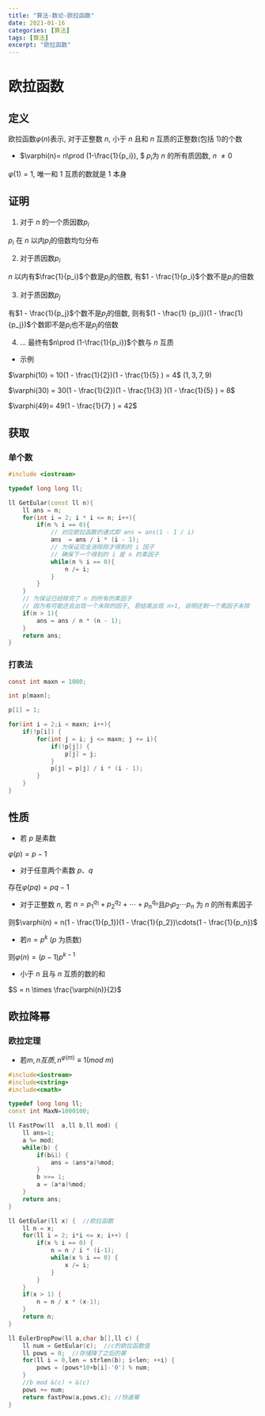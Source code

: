 ```yaml
---
title: "算法-数论-欧拉函数"
date: 2021-01-16
categories: [算法]
tags: [算法]
excerpt: "欧拉函数"
---
```


# 欧拉函数

## 定义

欧拉函数$\varphi(n)$表示, 对于正整数 $n$, 小于 $n$ 且和 $n$ 互质的正整数(包括 $1$)的个数

- $\varphi(n)= n\prod (1-\frac{1}{p_i}), $  $p_i$为 $n$ 的所有质因数, $n$ $\neq 0$

$\varphi(1) = 1$, 唯一和 1 互质的数就是 1 本身

## 证明

1. 对于 $n$ 的一个质因数$p_i$

$p_i$ 在 $n$ 以内$p_i$的倍数均匀分布

2. 对于质因数$p_i$

$n$ 以内有$\frac{1}{p_i}$个数是$p_i$的倍数, 有$1 - \frac{1}{p_i}$个数不是$p_i$的倍数

3. 对于质因数$p_j$

有$1 - \frac{1}{p_j}$个数不是$p_j$的倍数, 则有$(1 - \frac{1} {p_i})(1 - \frac{1}{p_j})$个数即不是$p_i$也不是$p_j$的倍数  

4. ... 最终有$n\prod (1-\frac{1}{p_i})$个数与 $n$ 互质

- 示例

$\varphi(10) = 10(1 - \frac{1}{2})(1 - \frac{1}{5} ) = 4$  $(1, 3, 7, 9)$

$\varphi(30) = 30(1 - \frac{1}{2})(1 - \frac{1}{3} )(1 - \frac{1}{5} ) = 8$

$\varphi(49)= 49(1 - \frac{1}{7} ) = 42$

## 获取

### 单个数

```c++
#include <iostream>

typedef long long ll;

ll GetEular(const ll n){
    ll ans = n;
    for(int i = 2; i * i <= n; i++){
        if(n % i == 0){
            // 对应欧拉函数的通式即 ans = ans(1 - 1 / i)
            ans  = ans / i * (i - 1);
            // 为保证完全消除刚才得到的 i 因子
            // 确保下一个得到的 i 是 n 的素因子
            while(n % i == 0){
                n /= i;
            }
        }
    }
    // 为保证已经除完了 n 的所有的素因子
    // 因为有可能还会出现一个未除的因子, 若结尾出现 n>1, 说明还剩一个素因子未除
    if(n > 1){
        ans = ans / n * (n - 1);
    }
    return ans;
}
```

### 打表法

```c
const int maxn = 1000;

int p[maxn];

p[1] = 1;

for(int i = 2;i < maxn; i++){
    if(!p[i]) {
        for(int j = i; j <= maxn; j += i){
            if(!p[j]) {
                p[j] = j;
            }
            p[j] = p[j] / i * (i - 1);
        }
    }
}
```

## 性质

- 若 $p$ 是素数

$\varphi(p) = p-1$

- 对于任意两个素数 $p$、$q$

存在$\varphi( pq ) = pq - 1$

- 对于正整数 $n$, 若 $n = p_1^{q_1} + p_2^{q_2} + \cdots + p_n^{q_n}$且$p_1p_2\cdots p_n$ 为 $n$ 的所有素因子

则$\varphi(n) = n(1 - \frac{1}{p_1})(1 - \frac{1}{p_2})\cdots(1 - \frac{1}{p_n})$

- 若$n = p^k$ ($p$ 为质数)

则$\varphi(n) = (p-1)p^{k-1}$

- 小于 $n$ 且与 $n$ 互质的数的和

$S = n \times \frac{\varphi(n)}{2}$

## 欧拉降幂

### 欧拉定理 

- 若$m, n互质, n^{\varphi(m)} ≡ 1 (mod$ $m)$

```c++
#include<iostream>
#include<cstring>
#include<cmath>

typedef long long ll;
const int MaxN=1000100;

ll FastPow(ll  a,ll b,ll mod) {
    ll ans=1;
    a %= mod;
    while(b) {
        if(b&1) {
            ans = (ans*a)%mod;
        }
        b >>= 1;
        a = (a*a)%mod;
    }
    return ans;
}

ll GetEular(ll x) {  //欧拉函数
    ll n = x;
    for(ll i = 2; i*i <= x; i++) {
        if(x % i == 0) {
            n = n / i * (i-1);
            while(x % i == 0) {
                x /= i;
            }
        }
    }
    if(x > 1) {
        n = n / x * (x-1);
    }
    return n;
}

ll EulerDropPow(ll a,char b[],ll c) {  
    ll num = GetEular(c);  //c的欧拉函数值
    ll pows = 0;  //存储降了之后的幂
    for(ll i = 0,len = strlen(b); i<len; ++i) {
        pows = (pows*10+b[i]-'0') % num;
    }
    //b mod &(c) + &(c) 
    pows += num;
    return fastPow(a,pows,c); //快速幂
}
```